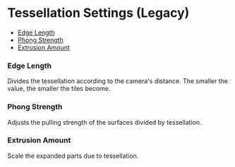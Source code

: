 # Tessellation Settings (Legacy)

* [Edge Length](#edge-length)
* [Phong Strength](#phong-strength)
* [Extrusion Amount](#extrusion-amount)

### Edge Length
Divides the tessellation according to the camera's distance. The smaller the value, the smaller the tiles become.
### Phong Strength
Adjusts the pulling strength of the surfaces divided by tessellation.
### Extrusion Amount
Scale the expanded parts due to tessellation.
